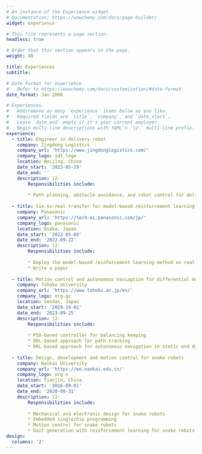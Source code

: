 ```yaml
---
# An instance of the Experience widget.
# Documentation: https://wowchemy.com/docs/page-builder/
widget: experience

# This file represents a page section.
headless: true

# Order that this section appears on the page.
weight: 40

title: Experiences
subtitle:

# Date format for experience
#   Refer to https://wowchemy.com/docs/customization/#date-format
date_format: Jan 2006

# Experiences.
#   Add/remove as many `experience` items below as you like.
#   Required fields are `title`, `company`, and `date_start`.
#   Leave `date_end` empty if it's your current employer.
#   Begin multi-line descriptions with YAML's `|2-` multi-line prefix.
experience:
  - title: Engineer in delivery robot
    company: Jingdong Logistics
    company_url: 'https://www.jingdonglogistics.com/'
    company_logo: jdl_logo
    location: Beijing, China
    date_start: '2023-05-29'
    date_end: ''
    description: |2-
        Responsibilities include:
        
        * Path planning, obstacle avoidance, and robot control for delivery robots.
    
  - title: Sim-to-real transfer for model-based reinforcement learning methods on robotic arms
    company: Panasonic
    company_url: 'https://tech-ai.panasonic.com/jp/'
    company_logo: panasonic
    location: Osaka, Japan
    date_start: '2022-05-09'
    date_end: '2022-09-22'
    description: |2-
        Responsibilities include:
        
        * Deploy the model-based reinforcement learning method on real robotic arms.
        * Write a paper
        
  - title: Motion control and autonomous naviagtion for differential mobile robot and wheeled bipedal robot
    company: Tohoku University
    company_url: 'https://www.tohoku.ac.jp/en/'
    company_logo: org-gc
    location: Sendai, Japan
    date_start: '2020-10-01'
    date_end: '2023-09-25'
    description: |2-
        Responsibilities include:
        
        * PID-based controller for balancing keeping
        * DRL-based approach for path tracking
        * DRL-based approach for autonomous navigation in static and dynamic environments
        
  - title: Design, development and motion control for snake robots
    company: Nankai University
    company_url: 'https://en.nankai.edu.cn/'
    company_logo: org-x
    location: Tianjin, China
    date_start: '2016-09-01'
    date_end: '2020-08-31'
    description: |2-
        Responsibilities include:
        
        * Mechanical and electronic design for snake robots
        * Embedded singlechip programming
        * Motion control for snake robots
        * Gait generation with reinforcement learning for snake robots
design:
  columns: '2'
---
```

